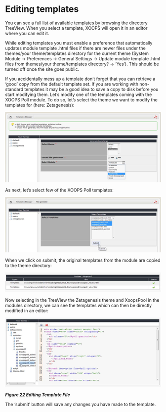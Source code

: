 # Editing templates

You can see a full list of available templates by browsing the directory TreeView. When you select a template, XOOPS will open it in an editor where you can edit it.

While editing templates you must enable a preference that automatically updates module template .html files if there are newer files under the themes/your theme/templates directory for the current theme \(System Module -&gt; Preferences -&gt; General Settings -&gt; Update module template .html files from themes/your theme/templates directory? -&gt; ‘Yes’\). This should be turned off once the site goes public.

If you accidentally mess up a template don’t forget that you can retrieve a ‘good’ copy from the default template set. If you are working with non-standard templates it may be a good idea to save a copy to disk before you start modifying them. Let’s modify one of the templates coming with the XOOPS Poll module. To do so, let’s select the theme we want to modify the templates for \(here: Zetagenesis\):

![img\_105.jpg](../../.gitbook/assets/img_105.jpg)

As next, let’s select few of the XOOPS Poll templates:

![img\_104.jpg](../../.gitbook/assets/img_106.jpg)

When we click on submit, the original templates from the module are copied to the theme directory:

![img\_104.jpg](../../.gitbook/assets/img_107.jpg)

Now selecting in the TreeView the Zetagenesis theme and XoopsPool in the modules directory, we can see the templates which can then be directly modified in an editor:

![img\_104.jpg](../../.gitbook/assets/img_108.jpg)

_**Figure 22 Editing Template File**_

The ‘submit’ button will save any changes you have made to the template.


